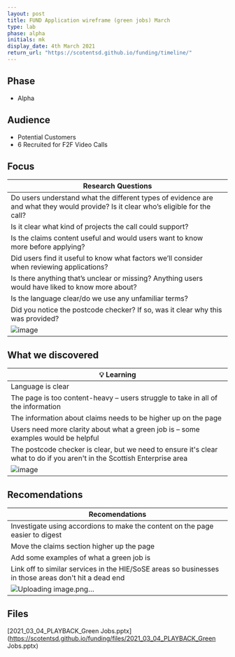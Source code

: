 ```yaml
---
layout: post
title: FUND Application wireframe (green jobs) March
type: lab
phase: alpha
initials: mk
display_date: 4th March 2021
return_url: "https://scotentsd.github.io/funding/timeline/"
---
```


## Phase 
- Alpha

## Audience

- Potential Customers
- 6 Recruited for F2F Video Calls

## Focus

| Research Questions
| ---
| Do users understand what the different types of evidence are and what they would provide? Is it clear who’s eligible for the call? 
| Is it clear what kind of projects the call could support? 
| Is the claims content useful and would users want to know more before applying? 
| Did users find it useful to know what factors we’ll consider when reviewing applications? 
| Is there anything that’s unclear or missing? Anything users would have liked to know more about? 
| Is the language clear/do we use any unfamiliar terms? 
| Did you notice the postcode checker? If so, was it clear why this was provided?
| ![image](https://user-images.githubusercontent.com/81757793/113885191-8ddfdd00-97b7-11eb-833e-4d256994df86.png)


## What we discovered

| 💡 Learning
| ---
| Language is clear
| The page is too content-heavy – users struggle to take in all of the information
| The information about claims needs to be higher up on the page
| Users need more clarity about what a green job is – some examples would be helpful
| The postcode checker is clear, but we need to ensure it's clear what to do if you aren't in the Scottish Enterprise area
| ![image](https://user-images.githubusercontent.com/81757793/113885322-a9e37e80-97b7-11eb-9035-b4852b67d4ff.png)


## Recomendations

| Recomendations
| ---
| Investigate using accordions to make the content on the page easier to digest
| Move the claims section higher up the page
| Add some examples of what a green job is
| Link off to similar services in the HIE/SoSE areas so businesses in those areas don't hit a dead end
| ![Uploading image.png…]()


## Files
[2021_03_04_PLAYBACK_Green Jobs.pptx](https://scotentsd.github.io/funding/files/2021_03_04_PLAYBACK_Green Jobs.pptx)
<!--more-->

